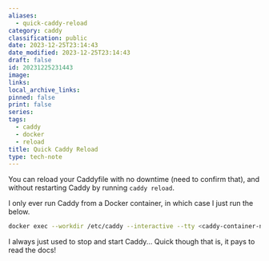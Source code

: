 ```yaml
---
aliases:
  - quick-caddy-reload
category: caddy
classification: public
date: 2023-12-25T23:14:43
date_modified: 2023-12-25T23:14:43
draft: false
id: 20231225231443
image: 
links: 
local_archive_links: 
pinned: false
print: false
series: 
tags:
  - caddy
  - docker
  - reload
title: Quick Caddy Reload
type: tech-note
---
```


You can reload your Caddyfile with no downtime (need to confirm that), and without restarting Caddy by running `caddy reload`.

I only ever run Caddy from a Docker container, in which case I just run the below.

```sh
docker exec --workdir /etc/caddy --interactive --tty <caddy-container-name> caddy reload
```

I always just used to stop and start Caddy... Quick though that is, it pays to read the docs!
